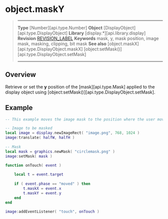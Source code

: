 # object.maskY

> --------------------- ------------------------------------------------------------------------------------------
> __Type__              [Number][api.type.Number]
> __Object__            [DisplayObject][api.type.DisplayObject]
> __Library__           [display.*][api.library.display]
> __Revision__          [REVISION_LABEL](REVISION_URL)
> __Keywords__          mask, y, mask position, image mask, masking, clipping, bit mask
> __See also__          [object.maskX][api.type.DisplayObject.maskX]
>								[object:setMask()][api.type.DisplayObject.setMask]
> --------------------- ------------------------------------------------------------------------------------------

## Overview

Retrieve or set the __y__ position of the [mask][api.type.Mask] applied to the display object using [object:setMask()][api.type.DisplayObject.setMask].

## Example

``````lua
-- This example moves the image mask to the position where the user moves their finger

-- Image to be masked
local image = display.newImageRect( "image.png", 768, 1024 )
image:translate( halfW, halfH )
 
-- Mask
local mask = graphics.newMask( "circlemask.png" )
image:setMask( mask )
 
function onTouch( event )

	local t = event.target
	
	if ( event.phase == "moved" ) then
		t.maskX = event.x
		t.maskY = event.y
	end
end
 
image:addEventListener( "touch", onTouch )
``````
